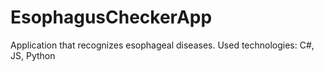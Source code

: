 # EsophagusCheckerApp
Application that recognizes esophageal diseases. Used technologies: C#, JS, Python
